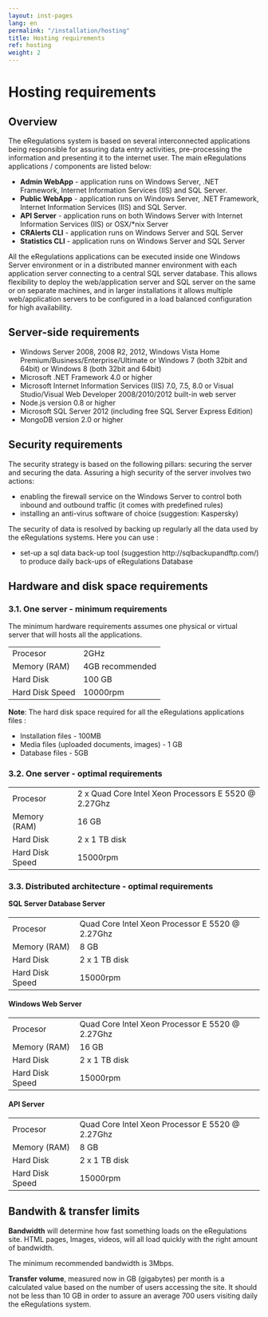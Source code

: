 ```yaml
---
layout: inst-pages
lang: en
permalink: "/installation/hosting"
title: Hosting requirements
ref: hosting
weight: 2
---
```


# Hosting requirements


<h2 id="p1">Overview</h2>
The eRegulations system is based on several interconnected applications being responsible for assuring data entry activities, pre-processing the information and presenting it to the internet user.
The main eRegulations applications / components are listed below:
<ul>
	<li><strong>Admin WebApp</strong> - application runs on Windows Server, .NET Framework, Internet Information Services (IIS) and SQL Server.</li>
	<li><strong>Public WebApp</strong> - application runs on Windows Server, .NET Framework, Internet Information Services (IIS) and SQL Server.</li>
	<li><strong>API Server</strong> - application runs on both Windows Server with Internet Information Services (IIS) or OSX/*nix Server</li>
	<li><strong>CRAlerts CLI</strong> - application runs on Windows Server and SQL Server</li>
	<li><strong>Statistics CLI</strong> - application runs on Windows Server and SQL Server</li>
</ul>
All the eRegulations applications can be executed inside one Windows Server environment or in a distributed manner environment with each application server connecting to a central SQL server database. This allows flexibility to deploy the web/application server and SQL server on the same or on separate machines, and in larger installations it allows multiple web/application servers to be configured in a load balanced configuration for high availability.

<h2 id="p2">Server-side requirements</h2>
<ul>
	<li>Windows Server 2008, 2008 R2, 2012, Windows Vista Home Premium/Business/Enterprise/Ultimate or Windows 7 (both 32bit and 64bit) or Windows 8 (both 32bit and 64bit)</li>
	<li>Microsoft .NET Framework 4.0 or higher</li>
	<li>Microsoft Internet Information Services (IIS) 7.0, 7.5, 8.0 or Visual Studio/Visual Web Developer 2008/2010/2012 built-in web server</li>
	<li>Node.js version 0.8 or higher</li>
	<li>Microsoft SQL Server 2012 (including free SQL Server Express Edition)</li>
	<li>MongoDB version 2.0 or higher</li>
</ul>

<h2 id="p3">Security requirements</h2>
The security strategy is based on the following pillars: securing the server and securing the data.
Assuring a high security of the server involves two actions:
<ul>
	<li>enabling the firewall service on the Windows Server to control both inbound and outbound traffic (it comes with predefined rules)</li>
	<li>installing an anti-virus software of choice (suggestion: Kaspersky)</li>
</ul>
The security of data is resolved by backing up regularly all the data used by the eRegulations systems.
Here you can use :
<ul>
	<li>set-up a sql data back-up tool (suggestion http://sqlbackupandftp.com/) to produce daily back-ups of eRegulations Database</li>
</ul>

<h2 id="p4">Hardware and disk space requirements</h2>
<h3>3.1. One server - minimum requirements</h3>
The minimum hardware requirements assumes one physical or virtual server that will hosts all the applications.
<table class="table">
	<tbody>
		<tr>
			<td>Procesor</td>
			<td>2GHz</td>
		</tr>
		<tr>
			<td>Memory (RAM)</td>
			<td>4GB recommended</td>
		</tr>
		<tr>
			<td>Hard Disk</td>
			<td>100 GB</td>
		</tr>
		<tr>
			<td>Hard Disk Speed</td>
			<td>10000rpm</td>
		</tr>
	</tbody>
</table>
<div class="alert alert-success"><strong>Note</strong>: The hard disk space required for all the eRegulations applications files :
	<ul style="margin-bottom: 2px !important;">
		<li>Installation files - 100MB</li>
		<li>Media files (uploaded documents, images) - 1 GB</li>
		<li>Database files - 5GB</li>
	</ul>
</div>
<h3>3.2. One server - optimal requirements</h3>
<table class="table">
	<tbody>
		<tr>
			<td>Procesor</td>
			<td>2 x Quad Core Intel Xeon Processors
			E 5520 @ 2.27Ghz</td>
		</tr>
		<tr>
			<td>Memory (RAM)</td>
			<td>16 GB</td>
		</tr>
		<tr>
			<td>Hard Disk</td>
			<td>2 x 1 TB disk</td>
		</tr>
		<tr>
			<td>Hard Disk Speed</td>
			<td>15000rpm</td>
		</tr>
	</tbody>
</table>
<h3>3.3. Distributed architecture - optimal requirements</h3>
<h4 style="margin-top: 10px;">SQL Server Database Server</h4>
<table class="table">
	<tbody>
		<tr>
			<td>Procesor</td>
			<td>Quad Core Intel Xeon Processor
			E 5520 @ 2.27Ghz</td>
		</tr>
		<tr>
			<td>Memory (RAM)</td>
			<td>8 GB</td>
		</tr>
		<tr>
			<td>Hard Disk</td>
			<td>2 x 1 TB disk</td>
		</tr>
		<tr>
			<td>Hard Disk Speed</td>
			<td>15000rpm</td>
		</tr>
	</tbody>
</table>
<h4>Windows Web Server</h4>
<table class="table">
	<tbody>
		<tr>
			<td>Procesor</td>
			<td>Quad Core Intel Xeon Processor
			E 5520 @ 2.27Ghz</td>
		</tr>
		<tr>
			<td>Memory (RAM)</td>
			<td>16 GB</td>
		</tr>
		<tr>
			<td>Hard Disk</td>
			<td>2 x 1 TB disk</td>
		</tr>
		<tr>
			<td>Hard Disk Speed</td>
			<td>15000rpm</td>
		</tr>
	</tbody>
</table>
<h4>API Server</h4>
<table class="table">
	<tbody>
		<tr>
			<td>Procesor</td>
			<td>Quad Core Intel Xeon Processor
			E 5520 @ 2.27Ghz</td>
		</tr>
		<tr>
			<td>Memory (RAM)</td>
			<td>8 GB</td>
		</tr>
		<tr>
			<td>Hard Disk</td>
			<td>2 x 1 TB disk</td>
		</tr>
		<tr>
			<td>Hard Disk Speed</td>
			<td>15000rpm</td>
		</tr>
	</tbody>
</table>

<h2 id="p5">Bandwith &amp; transfer limits</h2>
<strong>Bandwidth</strong> will determine how fast something loads on the eRegulations site. HTML pages, Images, videos, will all load quickly with the right amount of bandwidth.

The minimum recommended bandwidth is 3Mbps.

<strong>Transfer volume</strong>, measured now in GB (gigabytes) per month is a calculated value based on the number of users accessing the site. It should not be less than 10 GB in order to assure an average 700 users visiting daily the eRegulations system.